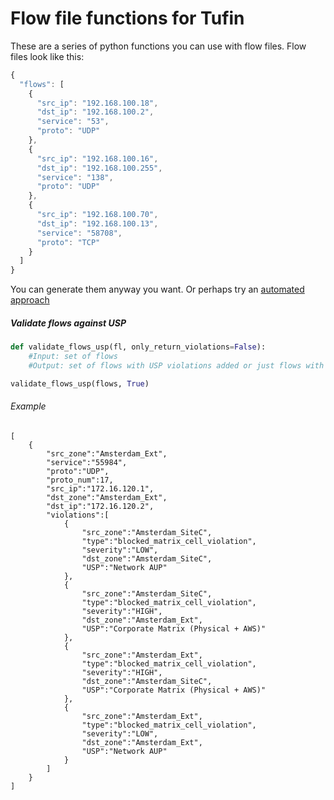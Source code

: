# Flow file functions for Tufin

These are a series of python functions you can use with flow files.  Flow files look like this:

```javascript
{
  "flows": [
    {
      "src_ip": "192.168.100.18",
      "dst_ip": "192.168.100.2",
      "service": "53",
      "proto": "UDP"
    },
    {
      "src_ip": "192.168.100.16",
      "dst_ip": "192.168.100.255",
      "service": "138",
      "proto": "UDP"
    },
    {
      "src_ip": "192.168.100.70",
      "dst_ip": "192.168.100.13",
      "service": "58708",
      "proto": "TCP"
    }
  ]
}
```

You can generate them anyway you want.  Or perhaps try an [automated approach](https://github.com/packetinspector/Tufin/tree/master/suricata)


##### Validate flows against USP
```python
def validate_flows_usp(fl, only_return_violations=False):
    #Input: set of flows
    #Output: set of flows with USP violations added or just flows with violations

validate_flows_usp(flows, True)
```
###### Example
```shell
[
    {
        "src_zone":"Amsterdam_Ext",
        "service":"55984",
        "proto":"UDP",
        "proto_num":17,
        "src_ip":"172.16.120.1",
        "dst_zone":"Amsterdam_Ext",
        "dst_ip":"172.16.120.2",
        "violations":[
            {
                "src_zone":"Amsterdam_SiteC",
                "type":"blocked_matrix_cell_violation",
                "severity":"LOW",
                "dst_zone":"Amsterdam_SiteC",
                "USP":"Network AUP"
            },
            {
                "src_zone":"Amsterdam_SiteC",
                "type":"blocked_matrix_cell_violation",
                "severity":"HIGH",
                "dst_zone":"Amsterdam_Ext",
                "USP":"Corporate Matrix (Physical + AWS)"
            },
            {
                "src_zone":"Amsterdam_Ext",
                "type":"blocked_matrix_cell_violation",
                "severity":"HIGH",
                "dst_zone":"Amsterdam_SiteC",
                "USP":"Corporate Matrix (Physical + AWS)"
            },
            {
                "src_zone":"Amsterdam_Ext",
                "type":"blocked_matrix_cell_violation",
                "severity":"LOW",
                "dst_zone":"Amsterdam_Ext",
                "USP":"Network AUP"
            }
        ]
    }
]
```
